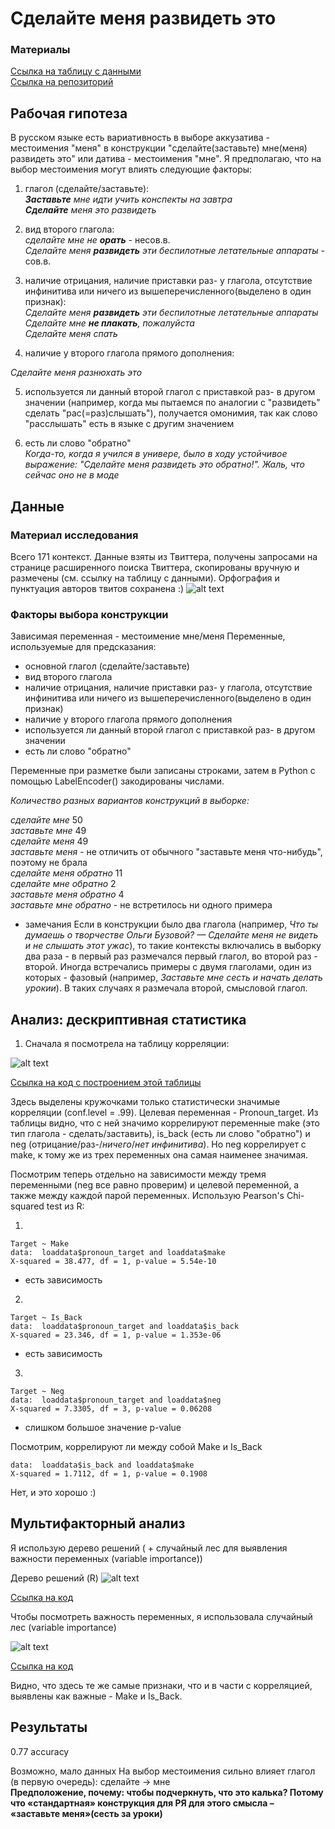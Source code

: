 # Сделайте меня развидеть это

### Материалы
[Ссылка на таблицу с данными](https://github.com/Lera-Z/hsecxg/blob/master/initial_table.csv)  
[Ссылка на репозиторий](https://github.com/Lera-Z/hsecxg)

## Рабочая гипотеза

В русском языке есть вариативность в выборе аккузатива - местоимения "меня" в конструкции "сделайте(заставьте) мне(меня) развидеть это" или датива - местоимения "мне". Я предполагаю, что на выбор местоимения могут влиять следующие факторы:

1) глагол (сделайте/заставьте):  
_**Заставьте** мне идти учить конспекты на завтра_  
_**Сделайте** меня это развидеть_

2) вид второго глагола:  
_сделайте мне не **орать**_ - несов.в.  
_Сделайте меня **развидеть** эти беспилотные летательные аппараты_ - сов.в.  

3) наличие отрицания, наличие приставки раз- у глагола, отсутствие инфинитива или ничего из вышеперечисленного(выделено в один признак):  
_Сделайте меня **развидеть** эти беспилотные летательные аппараты_  
_Сделайте мне **не плакать**, пожалуйста_  
_Сделайте меня спать_  

4) наличие у второго глагола прямого дополнения:

_Сделайте меня разнюхать это_  

5) используется ли данный второй глагол с приставкой раз- в другом значении (например, когда мы пытаемся по аналогии с "развидеть" сделать "рас(=раз)слышать"), получается омонимия, так как слово "расслышать" есть в языке с другим значением

6) есть ли слово "обратно"  
_Когда-то, когда я учился в универе, было в ходу устойчивое выражение: "Сделайте меня развидеть это *обратно*!". Жаль, что сейчас оно не в моде_


## Данные


### Материал исследования
Всего 171 контекст. Данные взяты из Твиттера, получены запросами на странице расширенного поиска Твиттера, скопированы вручную и размечены (см. ссылку на таблицу с данными). Орфография и пунктуация авторов твитов сохранена :)
![alt text](https://github.com/Lera-Z/hsecxg/blob/master/table_example.png)

### Факторы выбора конструкции
Зависимая переменная - местоимение мне/меня
Переменные, используемые для предсказания:
- основной глагол (сделайте/заставьте)
- вид второго глагола
- наличие отрицания, наличие приставки раз- у глагола, отсутствие инфинитива или ничего из вышеперечисленного(выделено в один признак)
- наличие у второго глагола прямого дополнения
- используется ли данный второй глагол с приставкой раз- в другом значении
- есть ли слово "обратно"

Переменные при разметке были записаны строками, затем в Python с помощью LabelEncoder() закодированы числами.

*Количество разных вариантов конструкций в выборке:*

_сделайте мне_ 50  
_заставьте мне_ 49  
_сделайте меня_ 49  
_заставьте меня_ - не отличить от обычного "заставьте меня что-нибудь", поэтому не брала  
_сделайте меня обратно_ 11  
_сделайте мне обратно_ 2  
_заставьте меня обратно_ 4  
_заставьте мне обратно_  - не встретилось ни одного примера  

* замечания
Если в конструкции было два глагола (например, _Что ты думаешь о творчестве Ольги Бузовой? — Сделайте меня не видеть и не слышать этот ужас_), то такие контексты включались в выборку два раза - в первый раз размечался первый глагол, во второй раз - второй.
Иногда встречались примеры с двумя глаголами, один из которых - фазовый (например, _Заставьте мне сесть и начать делать урокии_). В таких случаях я размечала второй, смысловой глагол.  

## Анализ: дескриптивная статистика

1. Сначала я посмотрела на таблицу корреляции:

![alt text](https://github.com/Lera-Z/hsecxg/blob/master/correlations_with_p.png)

[Ссылка на код с построением этой таблицы](https://github.com/Lera-Z/hsecxg/blob/master/correlations.R)

Здесь выделены кружочками только статистически значимые корреляции (conf.level = .99). Целевая переменная - Pronoun_target. Из таблицы видно, что с ней значимо коррелируют переменные make (это тип глагола - сделать/заставить), is_back (есть ли слово "обратно") и neg (отрицание/раз-/*ничего*/*нет инфинитива*). Но neg коррелирует с make, к тому же из трех переменных она самая наименее значимая.

Посмотрим теперь отдельно на зависимости между тремя переменными (neg все равно проверим) и целевой переменной, а также между каждой парой переменных. Использую Pearson's Chi-squared test из R:

1. 
```
Target ~ Make
data:  loaddata$pronoun_target and loaddata$make
X-squared = 38.477, df = 1, p-value = 5.54e-10
```
- есть зависимость

2. 
```
Target ~ Is_Back
data:  loaddata$pronoun_target and loaddata$is_back
X-squared = 23.346, df = 1, p-value = 1.353e-06
```
- есть зависимость

3. 
```
Target ~ Neg
data:  loaddata$pronoun_target and loaddata$neg
X-squared = 7.3305, df = 3, p-value = 0.06208
```
- слишком большое значение p-value

Посмотрим, коррелируют ли между собой Make и Is_Back

```
data:  loaddata$is_back and loaddata$make
X-squared = 1.7112, df = 1, p-value = 0.1908
```

Нет, и это хорошо :)

## Мультифакторный анализ
Я использую дерево решений ( + случайный лес для выявления важности переменных (variable importance))

Дерево решений (R)
![alt text](https://github.com/Lera-Z/hsecxg/blob/master/tree_final.jpg)

[Ссылка на код](https://github.com/Lera-Z/hsecxg/blob/master/Untitled.R)


Чтобы посмотреть важность переменных, я использовала случайный лес (variable importance)

![alt text](https://github.com/Lera-Z/hsecxg/blob/master/Rplot.png)

[Ссылка на код](https://github.com/Lera-Z/hsecxg/blob/master/Forest.R)

Видно, что здесь те же самые признаки, что и в части с корреляцией, выявлены как важные - Make и Is_Back.

## Результаты

0.77 accuracy

Возможно, мало данных
На выбор местоимения сильно влияет глагол (в первую очередь): сделайте -> мне  
__Предположение, почему: чтобы подчеркнуть, что это калька? Потому что «стандартная» конструкция для РЯ для этого смысла – «заставьте меня»(сесть за уроки)__

